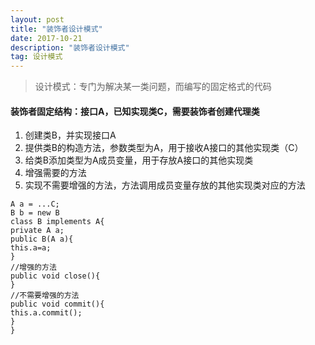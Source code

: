 ```yaml
---
layout: post
title: "装饰者设计模式"
date: 2017-10-21 
description: "装饰者设计模式"
tag: 设计模式 
---  
```


> 设计模式：专门为解决某一类问题，而编写的固定格式的代码<br>

#### 装饰者固定结构：接口A，已知实现类C，需要装饰者创建代理类<br>

1. 创建类B，并实现接口A
2. 提供类B的构造方法，参数类型为A，用于接收A接口的其他实现类（C）
3. 给类B添加类型为A成员变量，用于存放A接口的其他实现类
4. 增强需要的方法
5. 实现不需要增强的方法，方法调用成员变量存放的其他实现类对应的方法  <br>



```
A a = ...C;
B b = new B
class B implements A{
private A a;
public B(A a){
this.a=a;
}
//增强的方法
public void close(){
}
//不需要增强的方法
public void commit(){
this.a.commit();
}
}
```


